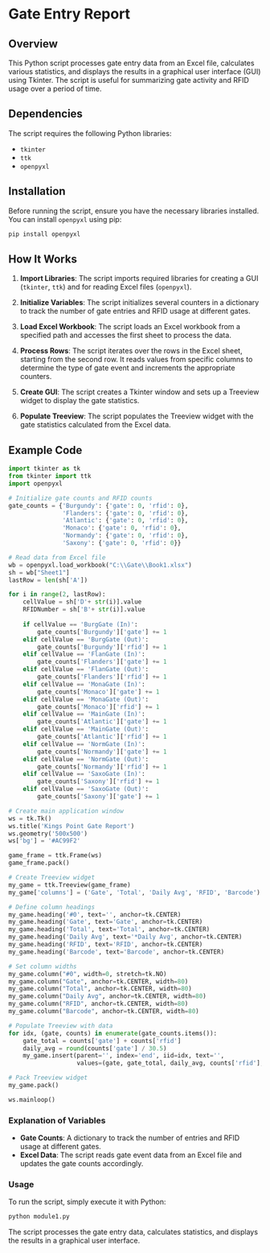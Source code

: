 # Gate Entry Report

## Overview
This Python script processes gate entry data from an Excel file, calculates various statistics, and displays the results in a graphical user interface (GUI) using Tkinter. The script is useful for summarizing gate activity and RFID usage over a period of time.

## Dependencies
The script requires the following Python libraries:
- `tkinter`
- `ttk`
- `openpyxl`

## Installation
Before running the script, ensure you have the necessary libraries installed. You can install `openpyxl` using pip:

```bash
pip install openpyxl
```

## How It Works
1. **Import Libraries**:
   The script imports required libraries for creating a GUI (`tkinter`, `ttk`) and for reading Excel files (`openpyxl`).

2. **Initialize Variables**:
   The script initializes several counters in a dictionary to track the number of gate entries and RFID usage at different gates.

3. **Load Excel Workbook**:
   The script loads an Excel workbook from a specified path and accesses the first sheet to process the data.

4. **Process Rows**:
   The script iterates over the rows in the Excel sheet, starting from the second row. It reads values from specific columns to determine the type of gate event and increments the appropriate counters.

5. **Create GUI**:
   The script creates a Tkinter window and sets up a Treeview widget to display the gate statistics.

6. **Populate Treeview**:
   The script populates the Treeview widget with the gate statistics calculated from the Excel data.

## Example Code
```python
import tkinter as tk
from tkinter import ttk
import openpyxl

# Initialize gate counts and RFID counts
gate_counts = {'Burgundy': {'gate': 0, 'rfid': 0}, 
               'Flanders': {'gate': 0, 'rfid': 0}, 
               'Atlantic': {'gate': 0, 'rfid': 0}, 
               'Monaco': {'gate': 0, 'rfid': 0}, 
               'Normandy': {'gate': 0, 'rfid': 0}, 
               'Saxony': {'gate': 0, 'rfid': 0}}

# Read data from Excel file
wb = openpyxl.load_workbook("C:\\Gate\\Book1.xlsx")
sh = wb["Sheet1"]
lastRow = len(sh['A'])

for i in range(2, lastRow):
    cellValue = sh['D'+ str(i)].value
    RFIDNumber = sh['B'+ str(i)].value
    
    if cellValue == 'BurgGate (In)':
        gate_counts['Burgundy']['gate'] += 1
    elif cellValue == 'BurgGate (Out)':
        gate_counts['Burgundy']['rfid'] += 1  
    elif cellValue == 'FlanGate (In)':
        gate_counts['Flanders']['gate'] += 1
    elif cellValue == 'FlanGate (Out)':
        gate_counts['Flanders']['rfid'] += 1
    elif cellValue == 'MonaGate (In)':
        gate_counts['Monaco']['gate'] += 1
    elif cellValue == 'MonaGate (Out)':
        gate_counts['Monaco']['rfid'] += 1
    elif cellValue == 'MainGate (In)':
        gate_counts['Atlantic']['gate'] += 1
    elif cellValue == 'MainGate (Out)':
        gate_counts['Atlantic']['rfid'] += 1
    elif cellValue == 'NormGate (In)':
        gate_counts['Normandy']['gate'] += 1
    elif cellValue == 'NormGate (Out)':
        gate_counts['Normandy']['rfid'] += 1
    elif cellValue == 'SaxoGate (In)':
        gate_counts['Saxony']['rfid'] += 1
    elif cellValue == 'SaxoGate (Out)':
        gate_counts['Saxony']['gate'] += 1

# Create main application window
ws = tk.Tk()
ws.title('Kings Point Gate Report')
ws.geometry('500x500')
ws['bg'] = '#AC99F2'

game_frame = ttk.Frame(ws)
game_frame.pack()

# Create Treeview widget
my_game = ttk.Treeview(game_frame)
my_game['columns'] = ('Gate', 'Total', 'Daily Avg', 'RFID', 'Barcode')

# Define column headings
my_game.heading('#0', text='', anchor=tk.CENTER)
my_game.heading('Gate', text='Gate', anchor=tk.CENTER)
my_game.heading('Total', text='Total', anchor=tk.CENTER)
my_game.heading('Daily Avg', text='*Daily Avg', anchor=tk.CENTER)
my_game.heading('RFID', text='RFID', anchor=tk.CENTER)
my_game.heading('Barcode', text='Barcode', anchor=tk.CENTER)

# Set column widths
my_game.column("#0", width=0, stretch=tk.NO)
my_game.column("Gate", anchor=tk.CENTER, width=80)
my_game.column("Total", anchor=tk.CENTER, width=80)
my_game.column("Daily Avg", anchor=tk.CENTER, width=80)
my_game.column("RFID", anchor=tk.CENTER, width=80)
my_game.column("Barcode", anchor=tk.CENTER, width=80)

# Populate Treeview with data
for idx, (gate, counts) in enumerate(gate_counts.items()):
    gate_total = counts['gate'] + counts['rfid']
    daily_avg = round(counts['gate'] / 30.5)
    my_game.insert(parent='', index='end', iid=idx, text='', 
                   values=(gate, gate_total, daily_avg, counts['rfid'], counts['gate']))

# Pack Treeview widget
my_game.pack()

ws.mainloop()
```

### Explanation of Variables
- **Gate Counts**: A dictionary to track the number of entries and RFID usage at different gates.
- **Excel Data**: The script reads gate event data from an Excel file and updates the gate counts accordingly.

### Usage
To run the script, simply execute it with Python:
```bash
python module1.py
```
The script processes the gate entry data, calculates statistics, and displays the results in a graphical user interface.
